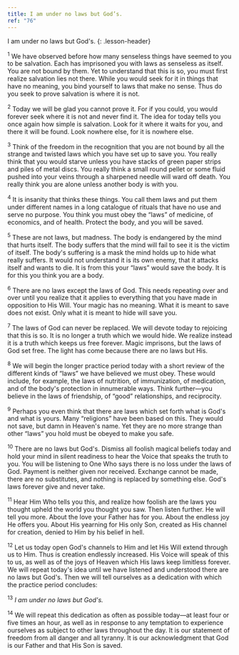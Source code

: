 ```yaml
---
title: I am under no laws but God’s.
ref: "76"
---
```


I am under no laws but God's.
{: .lesson-header}

<sup>1</sup> We have observed before how many senseless things have
seemed to you to be salvation. Each has imprisoned you with laws as
senseless as itself. You are not bound by them. Yet to understand that
this is so, you must first realize salvation lies not there. While you
would seek for it in things that have no meaning, you bind yourself to
laws that make no sense. Thus do you seek to prove salvation is where it
is not.

<sup>2</sup> Today we will be glad you cannot prove it. For if you
could, you would forever seek where it is not and never find it. The
idea for today tells you once again how simple is salvation. Look for it
where it waits for you, and there it will be found. Look nowhere else,
for it is nowhere else.

<sup>3</sup> Think of the freedom in the recognition that you are not
bound by all the strange and twisted laws which you have set up to save
you. You really think that you would starve unless you have stacks of
green paper strips and piles of metal discs. You really think a small
round pellet or some fluid pushed into your veins through a sharpened
needle will ward off death. You really think you are alone unless
another body is with you.

<sup>4</sup> It is insanity that thinks these things. You call them laws
and put them under different names in a long catalogue of rituals that
have no use and serve no purpose. You think you must obey the “laws” of
medicine, of economics, and of health. Protect the body, and you will be
saved.

<sup>5</sup> These are not laws, but madness. The body is endangered by
the mind that hurts itself. The body suffers that the mind will fail to
see it is the victim of itself. The body's suffering is a mask the mind
holds up to hide what really suffers. It would not understand it is its
own enemy, that it attacks itself and wants to die. It is from this your
“laws” would save the body. It is for this you think you are a body.

<sup>6</sup> There are no laws except the laws of God. This needs
repeating over and over until you realize that it applies to everything
that you have made in opposition to His Will. Your magic has no meaning.
What it is meant to save does not exist. Only what it is meant to hide
will save you.

<sup>7</sup> The laws of God can never be replaced. We will devote today
to rejoicing that this is so. It is no longer a truth which we would
hide. We realize instead it is a truth which keeps us free forever.
Magic imprisons, but the laws of God set free. The light has come
because there are no laws but His.

<sup>8</sup> We will begin the longer practice period today with a short
review of the different kinds of “laws” we have believed we must obey.
These would include, for example, the laws of nutrition, of
immunization, of medication, and of the body's protection in innumerable
ways. Think further—you believe in the laws of friendship, of “good”
relationships, and reciprocity.

<sup>9</sup> Perhaps you even think that there are laws which set forth
what is God's and what is yours. Many “religions” have been based on
this. They would not save, but damn in Heaven's name. Yet they are no
more strange than other “laws” you hold must be obeyed to make you safe.

<sup>10</sup> There are no laws but God's. Dismiss all foolish magical
beliefs today and hold your mind in silent readiness to hear the Voice
that speaks the truth to you. You will be listening to One Who says
there is no loss under the laws of God. Payment is neither given nor
received. Exchange cannot be made, there are no substitutes, and nothing
is replaced by something else. God's laws forever give and never take.

<sup>11</sup> Hear Him Who tells you this, and realize how foolish are
the laws you thought upheld the world you thought you saw. Then listen
further. He will tell you more. About the love your Father has for you.
About the endless joy He offers you. About His yearning for His only
Son, created as His channel for creation, denied to Him by his belief in
hell.

<sup>12</sup> Let us today open God's channels to Him and let His Will
extend through us to Him. Thus is creation endlessly increased. His
Voice will speak of this to us, as well as of the joys of Heaven which
His laws keep limitless forever. We will repeat today's idea until we
have listened and understood there are no laws but God's. Then we will
tell ourselves as a dedication with which the practice period concludes:

<sup>13</sup> *I am under no laws but God's.*

<sup>14</sup> We will repeat this dedication as often as possible
today—at least four or five times an hour, as well as in response to any
temptation to experience ourselves as subject to other laws throughout
the day. It is our statement of freedom from all danger and all tyranny.
It is our acknowledgment that God is our Father and that His Son is
saved.

